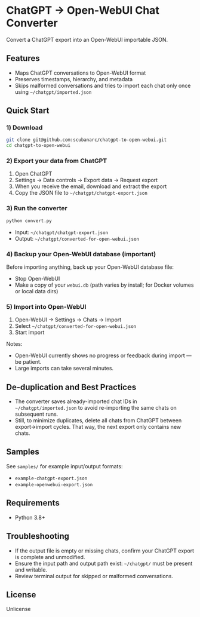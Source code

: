 # ChatGPT → Open-WebUI Chat Converter

Convert a ChatGPT export into an Open-WebUI importable JSON.

## Features
- Maps ChatGPT conversations to Open-WebUI format
- Preserves timestamps, hierarchy, and metadata
- Skips malformed conversations and tries to import each chat only once using `~/chatgpt/imported.json`

## Quick Start

### 1) Download
```bash
git clone git@github.com:scubanarc/chatgpt-to-open-webui.git
cd chatgpt-to-open-webui
```

### 2) Export your data from ChatGPT
1. Open ChatGPT
2. Settings → Data controls → Export data → Request export
3. When you receive the email, download and extract the export
4. Copy the JSON file to `~/chatgpt/chatgpt-export.json`

### 3) Run the converter
```bash
python convert.py
```
- Input: `~/chatgpt/chatgpt-export.json`
- Output: `~/chatgpt/converted-for-open-webui.json`

### 4) Backup your Open-WebUI database (important)
Before importing anything, back up your Open-WebUI database file:
- Stop Open-WebUI
- Make a copy of your `webui.db` (path varies by install; for Docker volumes or local data dirs)

### 5) Import into Open-WebUI
1. Open-WebUI → Settings → Chats → Import
2. Select `~/chatgpt/converted-for-open-webui.json`
3. Start import

Notes:
- Open-WebUI currently shows no progress or feedback during import — be patient.
- Large imports can take several minutes.

## De-duplication and Best Practices
- The converter saves already-imported chat IDs in `~/chatgpt/imported.json` to avoid re-importing the same chats on subsequent runs.
- Still, to minimize duplicates, delete all chats from ChatGPT between export→import cycles. That way, the next export only contains new chats.

## Samples
See `samples/` for example input/output formats:
- `example-chatgpt-export.json`
- `example-openwebui-export.json`

## Requirements
- Python 3.8+

## Troubleshooting
- If the output file is empty or missing chats, confirm your ChatGPT export is complete and unmodified.
- Ensure the input path and output path exist: `~/chatgpt/` must be present and writable.
- Review terminal output for skipped or malformed conversations.

## License
Unlicense